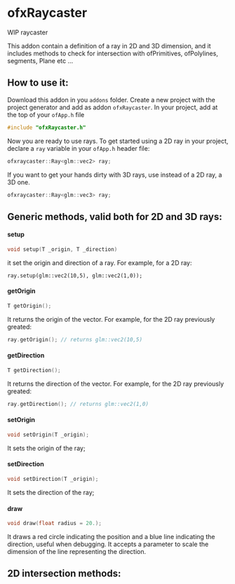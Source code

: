 # ofxRaycaster
WIP raycaster

This addon contain a definition of a ray in 2D and 3D dimension, and it includes methods to check for intersection with ofPrimitives, ofPolylines, segments, Plane etc ...

## How to use it:
Download this addon in you `addons` folder. Create a new project with the project generator and add as addon `ofxRaycaster`.
In your project, add at the top of your `ofApp.h` file

```cpp
#include "ofxRaycaster.h"
```
Now you are ready to use rays. To get started using a 2D ray in your project, declare a `ray` variable in your `ofApp.h` header file:

```cpp
ofxraycaster::Ray<glm::vec2> ray;
```

If you want to get your hands dirty with 3D rays, use instead of a 2D ray, a 3D one.
```cpp
ofxraycaster::Ray<glm::vec3> ray;
```

## Generic methods, valid both for 2D and 3D rays:

#### setup

```cpp
void setup(T _origin, T _direction)
```
it set the origin and direction of a ray. For example, for a 2D ray:

```
ray.setup(glm::vec2(10,5), glm::vec2(1,0));
```

#### getOrigin

```cpp
T getOrigin();
```
It returns the origin of the vector. For example, for the 2D ray previously greated:
```cpp
ray.getOrigin(); // returns glm::vec2(10,5)
```

#### getDirection

```cpp
T getDirection();
```
It returns the direction of the vector. For example, for the 2D ray previously greated:
```cpp
ray.getDirection(); // returns glm::vec2(1,0)
```

#### setOrigin

```cpp
void setOrigin(T _origin);
```

It sets the origin of the ray;

#### setDirection

```cpp
void setDirection(T _origin);
```

It sets the direction of the ray;

#### draw

```cpp
void draw(float radius = 20.);
```

It draws a red circle indicating the position and a blue line indicating the direction, useful when debugging. It accepts a parameter to scale the dimension of the line representing the direction.


        

## 2D intersection methods:




